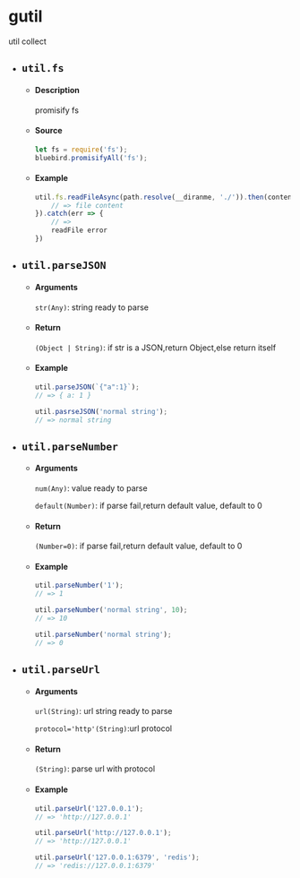 # gutil

util collect

* ## `util.fs`

	* #### Description

		promisify fs

	* #### Source

		```javascript
		let fs = require('fs');
		bluebird.promisifyAll('fs');
		```

	* #### Example

		```javascript
		util.fs.readFileAsync(path.resolve(__diranme, './')).then(content => {
			// => file content
		}).catch(err => {
			// => 
			readFile error 
		})
		```

* ## `util.parseJSON`

	* #### Arguments

		`str(Any)`: string ready to parse

	* #### Return

		`(Object | String)`: if str is a JSON,return Object,else return itself

	* #### Example

		```javascript
		util.parseJSON(`{"a":1}`);
		// => { a: 1 }

		util.pasrseJSON('normal string');
		// => normal string
		```

* ## `util.parseNumber`

	* #### Arguments

		`num(Any)`: value ready to parse

		`default(Number)`: if parse fail,return default value, default to 0

	* #### Return

		`(Number=0)`: if parse fail,return default value, default to 0

	* #### Example

		```javascript
		util.parseNumber('1');
		// => 1

		util.parseNumber('normal string', 10);
		// => 10

		util.parseNumber('normal string');
		// => 0
		```

* ## `util.parseUrl`

	* #### Arguments

		`url(String)`: url string ready to parse

		`protocol='http'(String)`:url protocol

	* #### Return

		`(String)`: parse url with protocol

	* #### Example

		```javascript
		util.parseUrl('127.0.0.1');
		// => 'http://127.0.0.1'

		util.parseUrl('http://127.0.0.1');
		// => 'http://127.0.0.1'

		util.parseUrl('127.0.0.1:6379', 'redis');
		// => 'redis://127.0.0.1:6379'
		```